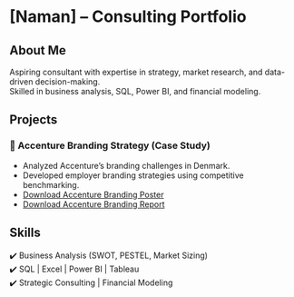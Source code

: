 # [Naman] – Consulting Portfolio  

## About Me  
Aspiring consultant with expertise in strategy, market research, and data-driven decision-making.  
Skilled in business analysis, SQL, Power BI, and financial modeling.  

## Projects  
### 📌 Accenture Branding Strategy (Case Study)  
- Analyzed Accenture’s branding challenges in Denmark.  
- Developed employer branding strategies using competitive benchmarking.  
- [Download Accenture Branding Poster](https://github.com/namanmuchhala01/Accenture-Branding-Poster/blob/main/Accenture%20Branding%20Poster.pdf)  
- [Download Accenture Branding Report](https://github.com/namanmuchhala01/Accenture-Branding-Poster/blob/main/Accenture%20Branding%20Report.pdf)  

## Skills  
✔️ Business Analysis (SWOT, PESTEL, Market Sizing)  
✔️ SQL | Excel | Power BI | Tableau  
✔️ Strategic Consulting | Financial Modeling  
